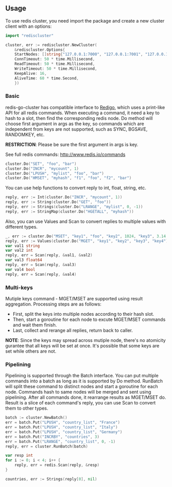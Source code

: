 ## Usage
To use redis cluster, you need import the package and create a new cluster client
with an options:
```go
import "rediscluster"

cluster, err := rediscluster.NewCluster(
    &rediscluster.Options{
	StartNodes: []string{"127.0.0.1:7000", "127.0.0.1:7001", "127.0.0.1:7002"},
	ConnTimeout: 50 * time.Millisecond,
	ReadTimeout: 50 * time.Millisecond,
	WriteTimeout: 50 * time.Millisecond,
	KeepAlive: 16,
	AliveTime: 60 * time.Second,
    })
```

### Basic
redis-go-cluster has compatible interface to [Redigo](https://github.com/garyburd/redigo), 
which uses a print-like API for all redis commands. When executing a command, it need a key 
to hash to a slot, then find the corresponding redis node. Do method will choose first
argument in args as the key, so commands which are independent from keys are not supported,
such as SYNC, BGSAVE, RANDOMKEY, etc. 

**RESTRICTION**: Please be sure the first argument in args is key.

See full redis commands: http://www.redis.io/commands

```go
cluster.Do("SET", "foo", "bar")
cluster.Do("INCR", "mycount", 1)
cluster.Do("LPUSH", "mylist", "foo", "bar")
cluster.Do("HMSET", "myhash", "f1", "foo", "f2", "bar")
```
You can use help functions to convert reply to int, float, string, etc.
```go
reply, err := Int(cluster.Do("INCR", "mycount", 1))
reply, err := String(cluster.Do("GET", "foo"))
reply, err := Strings(cluster.Do("LRANGE", "mylist", 0, -1))
reply, err := StringMap(cluster.Do("HGETALL", "myhash"))
```
Also, you can use Values and Scan to convert replies to multiple values with different types.
```go
_, err := cluster.Do("MSET", "key1", "foo", "key2", 1024, "key3", 3.14, "key4", "false")
reply, err := Values(cluster.Do("MGET", "key1", "key2", "key3", "key4"))
var val1 string
var val2 int
reply, err = Scan(reply, &val1, &val2)
var val3 float64
reply, err = Scan(reply, &val3)
var val4 bool
reply, err = Scan(reply, &val4)

```

### Multi-keys
Mutiple keys command - MGET/MSET are supported using result aggregation.
Processing steps are as follows:
- First, split the keys into multiple nodes according to their hash slot.
- Then, start a goroutine for each node to excute MGET/MSET commands and wait them finish.
- Last, collect and rerange all replies, return back to caller.

**NOTE**: Since the keys may spread across mutiple node, there's no atomicity gurantee that 
all keys will be set at once. It's possible that some keys are set while others are not.

### Pipelining
Pipelining is supported through the Batch interface. You can put multiple commands into a 
batch as long as it is supported by Do method. RunBatch will split these command to distinct
nodes and start a goroutine for each node. Commands hash to same nodes will be merged and sent 
using pipelining. After all commands done, it rearrange results as MGET/MSET do. Result is a 
slice of each command's reply, you can use Scan to convert them to other types.
```go
batch := cluster.NewBatch()
err = batch.Put("LPUSH", "country_list", "France")
err = batch.Put("LPUSH", "country_list", "Italy")
err = batch.Put("LPUSH", "country_list", "Germany")
err = batch.Put("INCRBY", "countries", 3)
err = batch.Put("LRANGE", "country_list", 0, -1)
reply, err = cluster.RunBatch(batch)

var resp int
for i := 0; i < 4; i++ {
    reply, err = redis.Scan(reply, &resp)    
}

countries, err := Strings(reply[0], nil)
```

